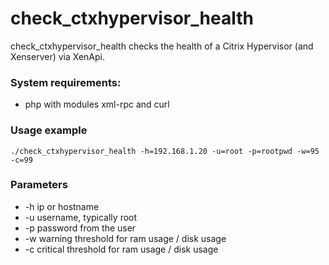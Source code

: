 # check_ctxhypervisor_health

check_ctxhypervisor_health checks the health of a Citrix Hypervisor (and Xenserver) via XenApi.

### System requirements: 
* php with modules xml-rpc and curl

### Usage example

```./check_ctxhypervisor_health -h=192.168.1.20 -u=root -p=rootpwd -w=95 -c=99```

### Parameters
* -h ip or hostname 
* -u username, typically root
* -p password from the user
* -w warning threshold for ram usage / disk usage
* -c critical threshold for ram usage / disk usage
